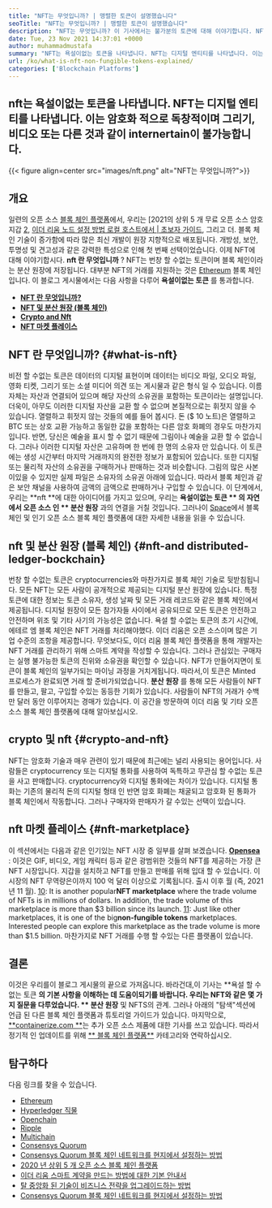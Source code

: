 ```yaml
---
title: "NFT는 무엇입니까? | 맹렬한 토큰이 설명했습니다" 
seoTitle: "NFT는 무엇입니까? | 맹렬한 토큰이 설명했습니다" 
description: "NFT는 무엇입니까? 이 기사에서는 불가분의 토큰에 대해 이야기합니다. NFT는 완전한 메타 데이터가있는 분산 원장에 저장된 독특한 디지털 데이터 단위입니다." 
date: Tue, 23 Nov 2021 14:37:01 +0000
author: muhammadmustafa
summary: "NFT는 욕설이없는 토큰을 나타냅니다. NFT는 디지털 엔티티를 나타냅니다. 이는 암호화 적으로 독창적이며 그리기, 비디오 또는 다른 것과 같이 internertain이 불가능합니다." 
url: /ko/what-is-nft-non-fungible-tokens-explained/
categories: ['Blockchain Platforms']
---
```


## nft는 욕설이없는 토큰을 나타냅니다. NFT는 디지털 엔티티를 나타냅니다. 이는 암호화 적으로 독창적이며 그리기, 비디오 또는 다른 것과 같이 internertain이 불가능합니다.

{{< figure align=center src="images/nft.png" alt="NFT는 무엇입니까?">}}


## 개요
일련의 오픈 소스 [블록 체인 플랫폼][1]에서, 우리는 [2021의 상위 5 개 무료 오픈 소스 암호 지갑 [2][2], [이더 리움 노드 설정 방법 로컬 호스트에서 | 초보자 가이드][3], 그리고 더. 블록 체인 기술이 증가함에 따라 많은 최신 개발이 원장 지향적으로 배포됩니다. 개방성, 보안, 투명성 및 견고성과 같은 강력한 특성으로 인해 첫 번째 선택이었습니다. 이제 NFT에 대해 이야기합시다.  **nft 란 무엇입니까** ? NFT는 번창 할 수없는 토큰이며 블록 체인이라는 분산 원장에 저장됩니다. 대부분 NFT의 거래를 지원하는 것은 [Ethereum][1] 블록 체인입니다.
이 블로그 게시물에서는 다음 사항을 다루어  **욕설이없는 토큰** 를 통과합니다.
  * **[NFT 란 무엇입니까?][4]**
  * **[NFT 및 분산 원장 (블록 체인)][5]**
  * **[Crypto and Nft][6]**
  * **[NFT 마켓 플레이스][7]**

## NFT 란 무엇입니까?   {#what-is-nft}
비전 할 수없는 토큰은 데이터의 디지털 표현이며 데이터는 비디오 파일, 오디오 파일, 영화 티켓, 그리기 또는 소셜 미디어 의견 또는 게시물과 같은 형식 일 수 있습니다. 이름 자체는 자산과 연결되어 있으며 해당 자산의 소유권을 포함하는 토큰이라는 설명입니다. 더욱이, 아무도 이러한 디지털 자산을 교환 할 수 없으며 본질적으로는 휘젓지 않을 수 있습니다. 열렬하고 휘젓지 않는 것들의 예를 들어 봅시다. 돈 ($ 10 노트)은 열렬하고 BTC 또는 상호 교환 가능하고 동일한 값을 포함하는 다른 암호 화폐의 경우도 마찬가지입니다. 반면, 당신은 예술을 표시 할 수 없기 때문에 그림이나 예술을 교환 할 수 없습니다. 그러나 이러한 디지털 자산은 고유하며 한 번에 한 명의 소유자 만 있습니다.
이 토큰에는 생성 시간부터 마지막 ​​거래까지의 완전한 정보가 포함되어 있습니다. 또한 디지털 또는 물리적 자산의 소유권을 구매하거나 판매하는 것과 비슷합니다. 그림의 많은 사본이있을 수 있지만 실제 파일은 소유자의 소유권 아래에 있습니다. 따라서 블록 체인과 같은 보안 채널을 사용하여 금액의 금액으로 판매하거나 구입할 수 있습니다. 이 단계에서, 우리는 **nft **에 대한 아이디어를 가지고 있으며, 우리는  **욕설이없는 토큰 ** 의 자연에서 오픈 소스 인 ** 분산 원장** 과의 연결을 거칠 것입니다. 그러나이 [Space][8]에서 블록 체인 및 인기 오픈 소스 블록 체인 플랫폼에 대한 자세한 내용을 읽을 수 있습니다.

## nft 및 분산 원장 (블록 체인)   {#nft-and distributed-ledger-bockchain}
번창 할 수없는 토큰은 cryptocurrencies와 마찬가지로 블록 체인 기술로 뒷받침됩니다. 모든 NFT는 모든 사람이 공개적으로 제공되는 디지털 분산 원장에 있습니다. 특정 토큰에 대한 정보는 토큰 소유자, 생성 날짜 및 모든 거래 레코드와 같은 블록 체인에서 제공됩니다. 디지털 원장이 모든 참가자들 사이에서 공유되므로 모든 토큰은 안전하고 안전하며 위조 및 기타 사기의 가능성은 없습니다. 욕설 할 수없는 토큰의 초기 시간에, 에테르 엠 블록 체인은 NFT 거래를 처리해야했다. 이더 리움은 오픈 소스이며 많은 기업 수준의 조항을 제공합니다. 무엇보다도, 이더 리움 블록 체인 플랫폼을 통해 개발자는 NFT 거래를 관리하기 위해 스마트 계약을 작성할 수 있습니다.
그러나 관심있는 구매자는 실행 불가능한 토큰의 진위와 소유권을 확인할 수 있습니다. NFT가 만들어지면이 토큰이 블록 체인의 일부가되는 마이닝 과정을 거치게됩니다. 따라서,이 토큰은 Minted 프로세스가 완료되면 거래 할 준비가되었습니다.  **분산 원장** 를 통해 모든 사람들이 NFT를 만들고, 팔고, 구입할 수있는 동등한 기회가 있습니다. 사람들이 NFT의 거래가 수백만 달러 동안 이루어지는 경매가 있습니다. 이 공간을 방문하여 이더 리움 및 기타 오픈 소스 블록 체인 플랫폼에 대해 알아보십시오.

## crypto 및 nft   {#crypto-and-nft}
NFT는 암호화 기술과 매우 관련이 있기 때문에 최근에는 널리 사용되는 용어입니다. 사람들은 cryptocurrency 또는 디지털 통화를 사용하여 독특하고 무관심 할 수없는 토큰을 사고 판매합니다. cryptocurrency와 디지털 통화에는 차이가 있습니다. 디지털 통화는 기존의 물리적 돈의 디지털 형태 인 반면 암호 화폐는 채굴되고 암호화 된 통화가 블록 체인에서 작동합니다. 그러나 구매자와 판매자가 갈 수있는 선택이 있습니다.

## nft 마켓 플레이스   {#nft-marketplace}
이 섹션에서는 다음과 같은 인기있는 NFT 시장 중 일부를 살펴 보겠습니다.
**[Opensea][9]** : 이것은 GIF, 비디오, 게임 캐릭터 등과 같은 광범위한 것들의 NFT를 제공하는 가장 큰 NFT 시장입니다. 지갑을 설치하고 NFT를 만들고 판매를 위해 입대 할 수 있습니다. 이 시장의 NFT 무역량은이까지 100 억 달러 이상으로 기록됩니다. 출시 이후 월 (즉, 2021 년 11 월).
[10]: It is another popular**NFT marketplace** where the trade volume of NFTs is in millions of dollars. In addition, the trade volume of this marketplace is more than $3 billion since its launch.
[11]: Just like other marketplaces, it is one of the big**non-fungible tokens** marketplaces. Interested people can explore this marketplace as the trade volume is more than $1.5 billion.
마찬가지로 NFT 거래를 수행 할 수있는 다른 플랫폼이 있습니다.

## 결론
이것은 우리를이 블로그 게시물의 끝으로 가져옵니다. 바라건대,이 기사는 **욕설 할 수없는 토큰 **의 기본 사항을 이해하는 데 도움이되기를 바랍니다. 우리는 NFT와 같은 몇 가지 질문을 다루었습니다. ** 분산 원장**  및 NFTS의 관계. 그러나 아래의 "탐색"섹션에 언급 된 다른 블록 체인 플랫폼과 튜토리얼 가이드가 있습니다.
마지막으로, [**containerize.com **][12]는 추가 오픈 소스 제품에 대한 기사를 쓰고 있습니다. 따라서 정기적 인 업데이트를 위해 [**  블록 체인 플랫폼**][1] 카테고리와 연락하십시오.

## 탐구하다
다음 링크를 찾을 수 있습니다.
  * [Ethereum][13]
  * [Hyperledger 직물][14]
  * [Openchain][15]
  * [Ripple][16]
  * [Multichain][17]
  * [Consensys Quorum][18]
  * [Consensys Quorum 블록 체인 네트워크를 현지에서 설정하는 방법][19]
  * [2020 년 상위 5 개 오픈 소스 블록 체인 플랫폼][20]
  * [이더 리움 스마트 계약을 만드는 방법에 대한 기본 안내서][21]
  * [탈 중앙화 된 기술이 비즈니스 전략을 업그레이드하는 방법][22]
  * [Consensys Quorum 블록 체인 네트워크를 현지에서 설정하는 방법][19]

  
[1]: https://products.containerize.com/blockchain-platforms/
[2]: https://blog.containerize.com/blockchain-platforms/top-5-free-open-source-crypto-wallets-in-2021/
[3]: https://blog.containerize.com/blockchain-platforms/what-is-testnet-how-to-deploy-it-ethereum-testnet/
[4]: #What-is-NFT
[5]: #NFT-and-Distributed-Ledger-Bockchain
[6]: #Crypto-and-NFT
[7]: #NFT-Marketplace
[8]: https://blog.containerize.com/category/blockchain-platforms/
[9]: https://opensea.io/
[10]: https://marketplace.axieinfinity.com/
[11]: https://www.larvalabs.com/cryptopunks
[12]: https://www.containerize.com/
[13]: https://products.containerize.com/blockchain-platforms/ethereum
[14]: https://products.containerize.com/blockchain-platforms/hyperledger-fabric
[15]: https://products.containerize.com/blockchain-platforms/openchain
[16]: https://products.containerize.com/blockchain-platforms/ripple
[17]: https://products.containerize.com/blockchain-platforms/multichain
[18]: https://products.containerize.com/blockchain-platforms/consensys-quorum
[19]: https://blog.containerize.com/blockchain-platforms/how-to-setup-consensys-quorum-blockchain-network-locally/
[20]: https://blog.containerize.com/blockchain-platforms/top-5-open-source-blockchain-platforms-in-2020/
[21]: https://blog.containerize.com/
[22]: https://blog.containerize.com/2020/11/27/how-decentralized-technology-upgrades-your-business-strategy/
